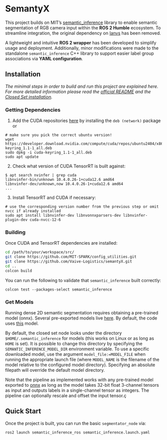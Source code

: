 # SemantyX

This project builds on MIT’s [semantic_inference](https://github.com/MIT-SPARK/semantic_inference) library to enable semantic segmentation of RGB camera input within the **ROS 2 Humble** ecosystem. To streamline integration, the original dependency on [Ianvs](https://github.com/MIT-SPARK/Ianvs) has been removed.

A lightweight and intuitive **ROS 2 wrapper** has been developed to simplify usage and deployment. Additionally, minor modifications were made to the standalone `semantic_inference` C++ library to support easier label group associations via **YAML configuration**.


## Installation
_The minimal steps in order to build and run this project are explained here. For more detailed information please read the [official README](https://github.com/MIT-SPARK/semantic_inference/blob/main/README.md) and the [Closed Set installation](https://github.com/MIT-SPARK/semantic_inference/blob/main/docs/closed_set.md#setting-up)._

### Getting Dependencies

  1. Add the CUDA repositories [here](https://developer.nvidia.com/cuda-downloads) by installing the `deb (network)` package or

```shell
# make sure you pick the correct ubuntu version!
wget https://developer.download.nvidia.com/compute/cuda/repos/ubuntu2404/x86_64/cuda-keyring_1.1-1_all.deb
sudo dpkg -i cuda-keyring_1.1-1_all.deb
sudo apt update
```

  2. Check what version of CUDA TensorRT is built against:

```console
$ apt search nvinfer | grep cuda
libnvinfer-bin/unknown 10.4.0.26-1+cuda12.6 amd64
libnvinfer-dev/unknown,now 10.4.0.26-1+cuda12.6 amd64
...
```

  3.  Install TensorRT and CUDA if necessary:

```shell
# use the corresponding version number from the previous step or omit nvcc if already installed
sudo apt install libnvinfer-dev libnvonnxparsers-dev libnvinfer-plugin-dev cuda-nvcc-12-6
```

### Building

Once CUDA and TensorRT dependencies are installed:
```bash
cd /path/to/your/workspace/src/
git clone https://github.com/MIT-SPARK/config_utilities.git
git clone https://github.com/Vaive-Logistics/semantyX.git
cd ..
colcon build
```

You can run the following to validate that `semantic_inference` built correctly:
```shell
colcon test --packages-select semantic_inference
```

### Get Models

Running dense 2D semantic segmentation requires obtaining a pre-trained model (onnx).
Several pre-exported models live [here](https://drive.google.com/drive/folders/1GrmgFDFCssDxKe_Nyx8PPTK1pRMA0gEO?usp=sharing).
By default, the code uses [this](https://drive.google.com/file/d/1XRcsyLSvqqhqNIaOI_vmqpUpmBT6gk9-/view?usp=drive_link) model.

By default, the closed set node looks under the directory `$HOME/.semantic_inference` for models (this works on Linux or as long as `HOME` is set).
It is possible to change this directory by specifying the `SEMANTIC_INFERENCE_MODEL_DIR` environment variable.
To use a specific downloaded model, use the argument `model_file:=MODEL_FILE` when running the appropriate launch file (where `MODEL_NAME` is the filename of the model relative to the configured model directory).
Specifying an absolute filepath will override the default model directory.

Note that the pipeline as implemented works with any pre-trained model exported to [onnx](https://onnx.ai/) as long as the model takes 32-bit float 3-channel tensors as input and outputs labels in a single-channel tensor as integers.
The pipeline can optionally rescale and offset the input tensor.ç

## Quick Start

Once the project is built, you can run the basic `segmentator_node` via:
```bash
ros2 launch semantic_inference_ros semantic_inference.launch.yaml
```